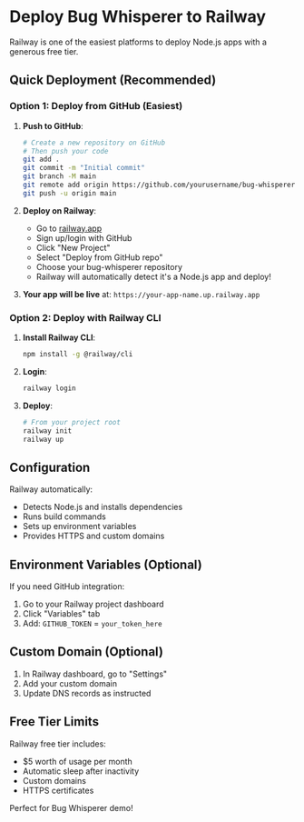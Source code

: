 # Deploy Bug Whisperer to Railway

Railway is one of the easiest platforms to deploy Node.js apps with a generous free tier.

## Quick Deployment (Recommended)

### Option 1: Deploy from GitHub (Easiest)

1. **Push to GitHub**:
   ```bash
   # Create a new repository on GitHub
   # Then push your code
   git add .
   git commit -m "Initial commit"
   git branch -M main
   git remote add origin https://github.com/yourusername/bug-whisperer.git
   git push -u origin main
   ```

2. **Deploy on Railway**:
   - Go to [railway.app](https://railway.app)
   - Sign up/login with GitHub
   - Click "New Project"
   - Select "Deploy from GitHub repo"
   - Choose your bug-whisperer repository
   - Railway will automatically detect it's a Node.js app and deploy!

3. **Your app will be live** at: `https://your-app-name.up.railway.app`

### Option 2: Deploy with Railway CLI

1. **Install Railway CLI**:
   ```bash
   npm install -g @railway/cli
   ```

2. **Login**:
   ```bash
   railway login
   ```

3. **Deploy**:
   ```bash
   # From your project root
   railway init
   railway up
   ```

## Configuration

Railway automatically:
- Detects Node.js and installs dependencies
- Runs build commands
- Sets up environment variables
- Provides HTTPS and custom domains

## Environment Variables (Optional)

If you need GitHub integration:
1. Go to your Railway project dashboard
2. Click "Variables" tab
3. Add: `GITHUB_TOKEN` = `your_token_here`

## Custom Domain (Optional)

1. In Railway dashboard, go to "Settings"
2. Add your custom domain
3. Update DNS records as instructed

## Free Tier Limits

Railway free tier includes:
- $5 worth of usage per month
- Automatic sleep after inactivity
- Custom domains
- HTTPS certificates

Perfect for Bug Whisperer demo!